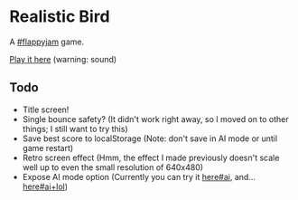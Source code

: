 Realistic Bird
==============

A [#flappyjam](http://itch.io/jam/flappyjam) game.

[Play it here](https://1j01.github.io/realistic-bird/) (warning: sound)

Todo
----
* Title screen!
* Single bounce safety? (It didn't work right away, so I moved on to other things; I still want to try this)
* Save best score to localStorage (Note: don't save in AI mode or until game restart)
* Retro screen effect (Hmm, the effect I made previously doesn't scale well up to even the small resolution of 640x480)
* Expose AI mode option (Currently you can try it [here#ai](https://1j01.github.io/realistic-bird/#ai), and... [here#ai+lol](https://1j01.github.io/realistic-bird/#ai+lol))
